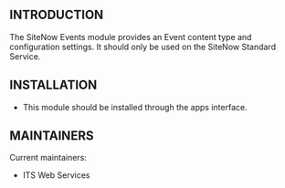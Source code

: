 INTRODUCTION
------------
The SiteNow Events module provides an Event content type and configuration
settings. It should only be used on the SiteNow Standard Service.

INSTALLATION
------------
 * This module should be installed through the apps interface.

MAINTAINERS
-----------
Current maintainers:
 * ITS Web Services

